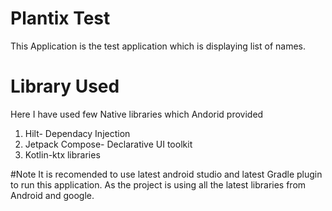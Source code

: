 # Plantix Test

This Application is the test application which is displaying list of names. 

# Library Used
Here I have used few Native libraries which Andorid provided
1. Hilt- Dependacy Injection
2. Jetpack Compose- Declarative UI toolkit
3. Kotlin-ktx libraries

#Note
It is recomended to use latest android studio and latest Gradle plugin to run this application. As the project is using all the latest libraries from Android and google. 

